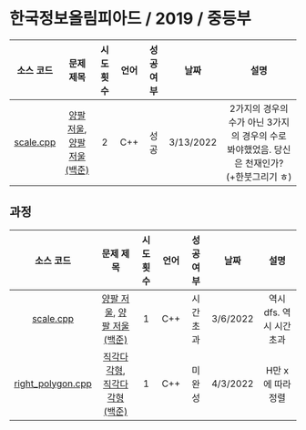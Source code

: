 # 한국정보올림피아드 / 2019 / 중등부
|소스 코드|문제 제목|시도 횟수|언어|성공 여부|날짜|설명|
|:---:|:---:|:---:|:---:|:---:|:---:|:---:|
|[scale.cpp](../middle/scale.cpp)|[양팔 저울](https://koi.or.kr/assets/koi/2019/1/m2-problems.pdf), [양팔 저울 (백준)](http://boj.kr/17610)|2|C++|성공|3/13/2022|2가지의 경우의 수가 아닌 3가지의 경우의 수로 봐야했었음. 당신은 천재인가? (+한붓그리기 ㅎ)|

## 과정
|소스 코드|문제 제목|시도 횟수|언어|성공 여부|날짜|설명|
|:---:|:---:|:---:|:---:|:---:|:---:|:---:|
|[scale.cpp](../middle/Footprints/scale.cpp)|[양팔 저울](https://koi.or.kr/assets/koi/2019/1/m2-problems.pdf), [양팔 저울 (백준)](http://boj.kr/17610)|1|C++|시간 초과|3/6/2022|역시 dfs. 역시 시간 초과|
|[right_polygon.cpp](../middle/Footprints/right_polygon.cpp)|[직각다각형](https://koi.or.kr/assets/koi/2019/1/m2-problems.pdf), [직각다각형 (백준)](http://boj.kr/17611)|1|C++|미완성|4/3/2022|H만 x에 따라 정렬|